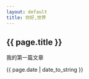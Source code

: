 ```yaml
---
layout: default
title: 你好,世界
---
```

## {{ page.title }}

我的第一篇文章

{{ page.date | date_to_string }}

